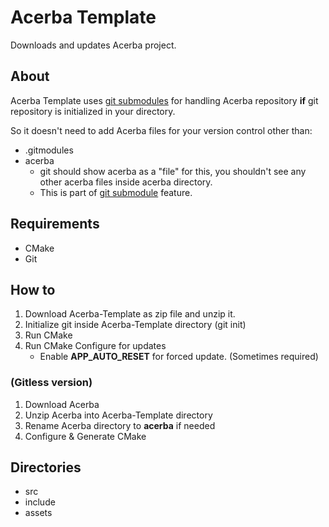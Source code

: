 # Acerba Template

Downloads and updates Acerba project.

## About

Acerba Template uses  [git submodules](https://git-scm.com/book/en/v2/Git-Tools-Submodules) for handling Acerba repository 
**if** git repository is initialized in your directory.

So it doesn't need to add Acerba files for your version control other than:
* .gitmodules
* acerba
    * git should show acerba as a "file" for this, you shouldn't see any other acerba           files inside acerba directory. 
    * This is part of [git submodule](https://git-scm.com/book/en/v2/Git-Tools-Submodules)       feature.

## Requirements

* CMake
* Git

## How to

1. Download Acerba-Template as zip file and unzip it.
2. Initialize git inside Acerba-Template directory (git init)
3. Run CMake
4. Run CMake Configure for updates 
   * Enable **APP_AUTO_RESET** for forced update. (Sometimes required)

### (Gitless version)

1. Download Acerba
2. Unzip Acerba into Acerba-Template directory
3. Rename Acerba directory to **acerba** if needed
4. Configure & Generate CMake 


## Directories

* src
* include
* assets
